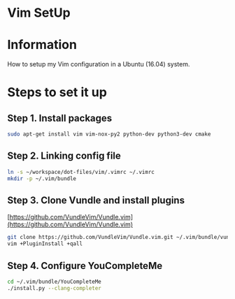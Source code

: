 Vim SetUp
========

# Information
How to setup my Vim configuration in a Ubuntu (16.04) system.

# Steps to set it up

## Step 1. Install packages
```bash
sudo apt-get install vim vim-nox-py2 python-dev python3-dev cmake 
```

## Step 2. Linking config file
```bash
ln -s ~/workspace/dot-files/vim/.vimrc ~/.vimrc
mkdir -p ~/.vim/bundle
```

## Step 3. Clone Vundle and install plugins
[https://github.com/VundleVim/Vundle.vim](https://github.com/VundleVim/Vundle.vim)
```bash
git clone https://github.com/VundleVim/Vundle.vim.git ~/.vim/bundle/vundle
vim +PluginInstall +qall
```

## Step 4. Configure YouCompleteMe
```bash
cd ~/.vim/bundle/YouCompleteMe
./install.py --clang-completer
```
